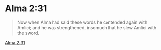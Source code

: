 # Alma 2:31

> Now when Alma had said these words he contended again with Amlici; and he was strengthened, insomuch that he slew Amlici with the sword.

[Alma 2:31](https://www.churchofjesuschrist.org/study/scriptures/bofm/alma/2?lang=eng&id=p31#p31)


